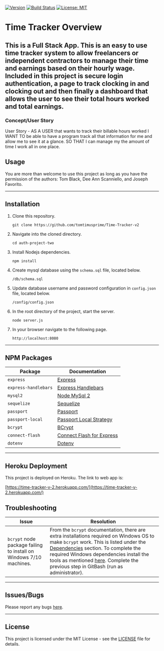 [![Version](https://img.shields.io/badge/version-2.0.0-blue.svg)](CHANGELOG.md)
[![Build Status](https://travis-ci.com/sdanyalk/auth-project-two.svg?branch=master)](https://travis-ci.com/sdanyalk/auth-project-two)
[![License: MIT](https://img.shields.io/badge/License-MIT-yellow.svg)](license)

# Time Tracker Overview
This is a Full Stack App. This is an easy to use time tracker system to allow freelancers or independent contractors to manage their time and  earnings based on their hourly wage. Included in this project is secure login authentication, a page to track clocking in and clocking out and then finally a dashboard that allows the user to see their total hours worked and total earnings. 
---

### Concept/User Story
User Story - 
AS A USER that wants to track their billable hours worked
I WANT TO be able to have a program track all that information for me and allow me to see it at a glance.
SO THAT I can manage my the amount of time I work all in one place.

## Usage

You are more than welcome to use this project as long as you have the permission of the authors: Tom Black, Dee Ann Scanniello, and Joseph Favorito.

---

## Installation

1. Clone this repository.
    ```
    git clone https://github.com/tomtimusprime/Time-Tracker-v2
    ```
1. Navigate into the cloned directory.
    ```
    cd auth-project-two
    ```
1. Install Nodejs dependencies.
    ```
    npm install
    ```
1. Create mysql database using the `schema.sql` file, located below.
    ```
    /db/schema.sql
    ```
1. Update database username and password configuration in `config.json` file, located below.
    ```
    /config/config.json
    ```
1. In the root directory of the project, start the server.
    ```
    node server.js
    ```
1. In your browser navigate to the following page.
    ```
    http://localhost:8080
    ```
---

## NPM Packages

| Package | Documentation |
| ----------- | ----------- |
| `express` | [Express](https://www.npmjs.com/package/express) |
| `express-handlebars` | [Express Handlebars](https://www.npmjs.com/package/express-handlebars) |
| `mysql2` | [Node MySql 2](https://www.npmjs.com/package/mysql2) |
| `sequelize` | [Sequelize](https://www.npmjs.com/package/sequelize) |
| `passport` | [Passport](https://www.npmjs.com/package/passport) |
| `passport-local` | [Passport Local Strategy](https://www.npmjs.com/package/passport-local) |
| `bcrypt` | [BCrypt](https://www.npmjs.com/package/bcrypt) |
| `connect-flash` | [Connect Flash for Express](https://www.npmjs.com/package/connect-flash) |
| `dotenv` | [Dotenv](https://www.npmjs.com/package/dotenv) |

---

## Heroku Deployment

This project is deployed on Heroku. The link to web app is:

[https://time-tracker-v-2.herokuapp.com/](https://time-tracker-v-2.herokuapp.com/)


## Troubleshooting

| Issue | Resolution
| ----------- | ----------- |
| `bcrypt` node package failing to install on Windows 7/10 machines. | From the `bcrypt` documentation, there are extra installations required on Windows OS to make `bcrypt` work. This is listed under the [Dependencies](https://www.npmjs.com/package/bcrypt#dependencies) section. To complete the required Windows dependencies install the tools as mentioned [here](https://github.com/kelektiv/node.bcrypt.js/wiki/Installation-Instructions#microsoft-windows). Complete the previous step in GitBash (run as administrator).|

---

## Issues/Bugs

Please report any bugs [here](https://github.com/tomtimusprime/Time-Tracker-v2/issues).

---

## License

This project is licensed under the MIT License - see the [LICENSE](LICENSE) file for details.
